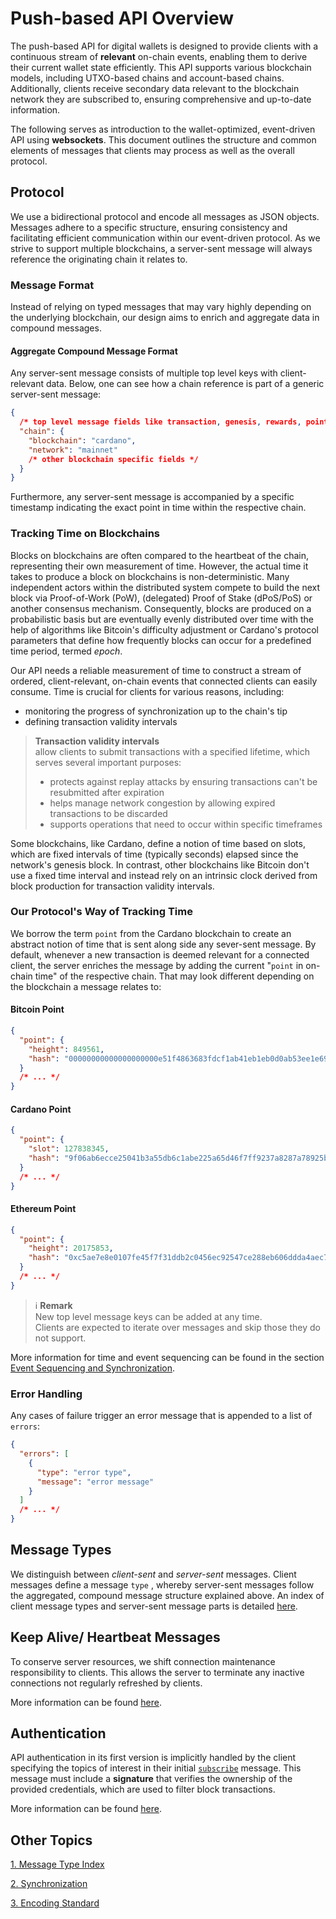 # Push-based API Overview

The push-based API for digital wallets is designed to provide clients with a continuous stream of **relevant** on-chain events, enabling them to derive their current wallet state efficiently. This API supports various blockchain models, including UTXO-based chains and account-based chains. Additionally, clients receive secondary data relevant to the blockchain network they are subscribed to, ensuring comprehensive and up-to-date information.

The following serves as introduction to the wallet-optimized, event-driven API using **websockets**.
This document outlines the structure and common elements of messages that clients may process as well as the overall protocol.

## Protocol

We use a bidirectional protocol and encode all messages as JSON objects. Messages adhere to a specific structure, ensuring consistency and facilitating efficient communication within our event-driven protocol. As we strive to support multiple blockchains, a server-sent message will always reference the originating chain it relates to.

### Message Format

Instead of relying on typed messages that may vary highly depending on the underlying blockchain, our design aims to enrich and aggregate data in compound messages.

#### Aggregate Compound Message Format

Any server-sent message consists of multiple top level keys with client-relevant data. Below, one can see how a chain reference is part of
a generic server-sent message:

```json
{
  /* top level message fields like transaction, genesis, rewards, point etc. */
  "chain": {
    "blockchain": "cardano",
    "network": "mainnet"
    /* other blockchain specific fields */
  }
}
```

Furthermore, any server-sent message is accompanied by a specific timestamp indicating the exact point in time within the respective chain.

### Tracking Time on Blockchains

Blocks on blockchains are often compared to the heartbeat of the chain, representing their own measurement of time. However, the actual time it takes to produce a block on blockchains is non-deterministic. Many independent actors within the distributed system compete to build the next block via Proof-of-Work (PoW), (delegated) Proof of Stake (dPoS/PoS) or another consensus mechanism. Consequently, blocks are produced on a probabilistic basis but are eventually evenly distributed over time with the help of algorithms like Bitcoin's difficulty adjustment or Cardano's protocol parameters that define how frequently blocks can occur for a predefined time period, termed _epoch_.

Our API needs a reliable measurement of time to construct a stream of ordered, client-relevant, on-chain events that connected clients can easily consume. Time is crucial for clients for various reasons, including:

- monitoring the progress of synchronization up to the chain's tip
- defining transaction validity intervals

> **Transaction validity intervals**<br />
> allow clients to submit transactions with a specified lifetime, which serves several important purposes:
>
> - protects against replay attacks by ensuring transactions can't be resubmitted after expiration
> - helps manage network congestion by allowing expired transactions to be discarded
> - supports operations that need to occur within specific timeframes

Some blockchains, like Cardano, define a notion of time based on slots, which are fixed intervals of time (typically seconds) elapsed since the network's genesis block. In contrast, other blockchains like Bitcoin don't use a fixed time interval and instead rely on an intrinsic clock derived from block production for transaction validity intervals.

### Our Protocol's Way of Tracking Time

We borrow the term `point` from the Cardano blockchain to create an abstract notion of time that is sent along side any sever-sent message. By default, whenever a new transaction is deemed relevant for a connected client, the server enriches the message by adding the current "`point` in on-chain time" of the respective chain. That may look different depending on the blockchain a message relates to:

#### Bitcoin Point

```json
{
  "point": {
    "height": 849561,
    "hash": "00000000000000000000e51f4863683fdcf1ab41eb1eb0d0ab53ee1e69df11bb"
  }
  /* ... */
}
```

#### Cardano Point

```json
{
  "point": {
    "slot": 127838345,
    "hash": "9f06ab6ecce25041b3a55db6c1abe225a65d46f7ff9237a8287a78925b86d10e"
  }
  /* ... */
}
```

#### Ethereum Point

```json
{
  "point": {
    "height": 20175853,
    "hash": "0xc5ae7e8e0107fe45f7f31ddb2c0456ec92547ce288eb606ddda4aec738e3c8ec"
  }
  /* ... */
}
```

> ℹ️ **Remark**<br />
> New top level message keys can be added at any time.<br />
> Clients are expected to iterate over messages and skip those they do not support.

More information for time and event sequencing can be found in the section [Event Sequencing and Synchronization](./messages/index.md#event-sequencing-and-synchronization).

### Error Handling

Any cases of failure trigger an error message that is appended to a list of `errors`:

```json
{
  "errors": [
    {
      "type": "error type",
      "message": "error message"
    }
  ]
  /* ... */
}
```

## Message Types

We distinguish between _client-sent_ and _server-sent_ messages. Client messages define a message `type` , whereby server-sent messages follow the aggregated, compound message structure explained above. An index of client message types and server-sent message parts is detailed [here](./messages/index.md).

## Keep Alive/ Heartbeat Messages

To conserve server resources, we shift connection maintenance responsibility to clients. This allows the server to terminate any inactive connections not regularly refreshed by clients.

More information can be found [here](./messages/client/heartbeat.md).

## Authentication

API authentication in its first version is implicitly handled by the client specifying the topics of interest in their initial [`subscribe`](./messages/client/subscribe.md) message. This message must include a **signature** that verifies the ownership of the provided credentials, which are used to filter block transactions.

More information can be found [here](./messages/client/subscribe.md).

## Other Topics

[1. Message Type Index](./messages/index.md)

[2. Synchronization](./02-Synchronization.md)

[3. Encoding Standard](./03-Encoding.md)

